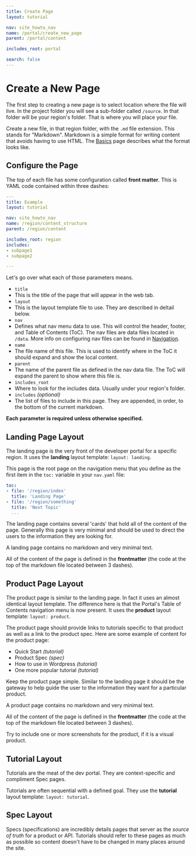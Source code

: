 ```yaml
---
title: Create Page
layout: tutorial

nav: site_howto_nav
name: /portal/create_new_page
parent: /portal/content

includes_root: portal

search: false
---
```


# Create a New Page


The first step to creating a new page is to select location where the file will live. In the project folder you will see a sub-folder called `/source`. In that folder will be your region's folder. That is where you will place your file.

Create a new file, in that region folder, with the `.md` file extension. This stands for "Markdown". Markdown is a simple format for writing content that avoids having to use HTML. The [Basics](/portal/basics.html) page describes what the format looks like.

## Configure the Page

The top of each file has some configuration called **front matter**. This is YAML code contained within three dashes:

```yaml
---
title: Example
layout: tutorial

nav: site_howto_nav
name: /region/content_structure
parent: /region/content

includes_root: region
includes:
- subpage1
- subpage2

---
```

Let's go over what each of those parameters means.

- `title`
 - This is the title of the page that will appear in the web tab.
- `layout`
 - This is the layout template file to use. They are described in deltail below.
- `nav`
 - Defines what nav menu data to use. This will control the header, footer, and Table of Contents (ToC). The nav files are data files located in `/data`. More info on configuring nav files can be found in [Navigation](/portal/navigation).
- `name`
 - The file name of this file. This is used to identify where in the ToC it should expand and show the local content.
- `parent`
 - The name of the parent file as defined in the nav data file. The ToC will expand the parent to show where this file is.
- `includes_root`
 - Where to look for the includes data. Usually under your region's folder.
- `includes` *(optional)*
 - The list of files to include in this page. They are appended, in order, to the bottom of the current markdown.

**Each parameter is required unless otherwise specified.**


## Landing Page Layout

The landing page is the very front of the developer portal for a specific region. It uses the **landing** layout template: `layout: landing`.

This page is the root page on the navigation menu that you define as the first item in the `toc:` variable in your `nav.yaml` file:

```yaml
toc:
- file: '/region/index'
  title: 'Landing Page'
- file: '/region/something'
  title: 'Next Topic'
  ...
```

The landing page contains several 'cards' that hold all of the content of the page. Generally this page is very minimal and should be used to direct the users to the information they are looking for. 

A landing page contains no markdown and very minimal text.

All of the content of the page is defined in the **frontmatter** (the code at the top of the markdown file located between 3 dashes).

 
## Product Page Layout

The product page is similar to the landing page. In fact it uses an almost identical layout template. The difference here is that the Portal's Table of Contents navigation menu is now present. It uses the **product** layout template: `layout: product`.

The product page should provide links to tutorials specific to that product as well as a link to the product spec. Here are some example of content for the product page:

- Quick Start *(tutorial)*
- Product Spec *(spec)*
- How to use in Wordpress *(tutorial)*
- One more popular tutorial *(tutorial)*

Keep the product page simple. Similar to the landing page it should be the gateway to help guide the user to the information they want for a particular product.

A product page contains no markdown and very minimal text.

All of the content of the page is defined in the **frontmatter** (the code at the top of the markdown file located between 3 dashes).

Try to include one or more screenshots for the product, if it is a visual product.


## Tutorial Layout

Tutorials are the meat of the dev portal. They are context-specific and compliment Spec pages.

Tutorials are often sequential with a defined goal. They use the **tutorial** layout template: `layout: tutorial`.

## Spec Layout

Specs (specifications) are incredibly details pages that server as the *source of truth* for a product or API. Tutorials should refer to these pages as much as possible so content doesn't have to be changed in many places around the site.
